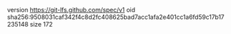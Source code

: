 version https://git-lfs.github.com/spec/v1
oid sha256:9508031caf342f4c8d2fc408625bad7acc1afa2e401cc1a6fd59c17b17235148
size 172
